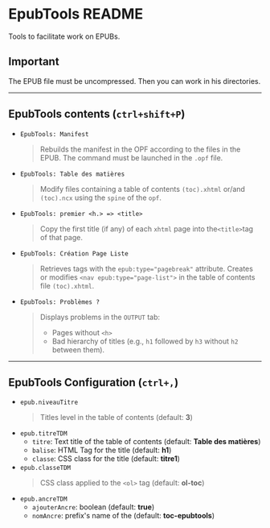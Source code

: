 # EpubTools README

Tools to facilitate work on EPUBs.

## Important

The EPUB file must be uncompressed. Then you can work in his directories.

----------

## EpubTools contents (`ctrl+shift+P`)

- `EpubTools: Manifest`
  > Rebuilds the manifest in the OPF according to the files in the EPUB. The command must be launched in the `.opf` file.
- `EpubTools: Table des matières`
  > Modify files containing a table of contents `(toc).xhtml` or/and `(toc).ncx` using the `spine` of the `opf`.
- `EpubTools: premier <h.> => <title>`
  > Copy the first title (if any) of each `xhtml` page into the`<title>`tag of that page.
- `EpubTools: Création Page Liste`
  >  Retrieves tags with the `epub:type="pagebreak"` attribute. Creates or modifies `<nav epub:type="page-list">` in the table of contents file `(toc).xhtml`.
- `EpubTools: Problèmes ?`
  >  Displays problems in the `OUTPUT` tab:
  >- Pages without `<h>`
  >- Bad hierarchy of titles  (e.g., `h1` followed by `h3` without `h2` between them).

----------

## EpubTools Configuration (`ctrl+,`)

- `epub.niveauTitre`
    > Titles level in the table of contents (default: **3**)
- `epub.titreTDM`
  - `titre`: Text title of the table of contents (default: **Table des matières**)
  - `balise`: HTML Tag for the title (default: **h1**)
  - `classe`: CSS class for the title (default: **titre1**)
- `epub.classeTDM`
  > CSS class applied to the `<ol>` tag (default: **ol-toc**)
- `epub.ancreTDM`
  - `ajouterAncre`: boolean  (default: **true**)
  - `nomAncre`: prefix's name of the (default: **toc-epubtools**)
